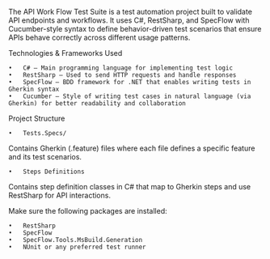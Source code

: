The API Work Flow Test Suite is a test automation project built to validate API endpoints and workflows. It uses C#, RestSharp, and SpecFlow with Cucumber-style syntax to define behavior-driven test scenarios that ensure APIs behave correctly across different usage patterns.

Technologies & Frameworks Used

	•	C# – Main programming language for implementing test logic
	•	RestSharp – Used to send HTTP requests and handle responses
	•	SpecFlow – BDD framework for .NET that enables writing tests in Gherkin syntax
	•	Cucumber – Style of writing test cases in natural language (via Gherkin) for better readability and collaboration

Project Structure

	•	Tests.Specs/
Contains Gherkin (.feature) files where each file defines a specific feature and its test scenarios.

	•	Steps Definitions
Contains step definition classes in C# that map to Gherkin steps and use RestSharp for API interactions.

Make sure the following packages are installed:

	•	RestSharp
	•	SpecFlow
	•	SpecFlow.Tools.MsBuild.Generation
	•	NUnit or any preferred test runner
